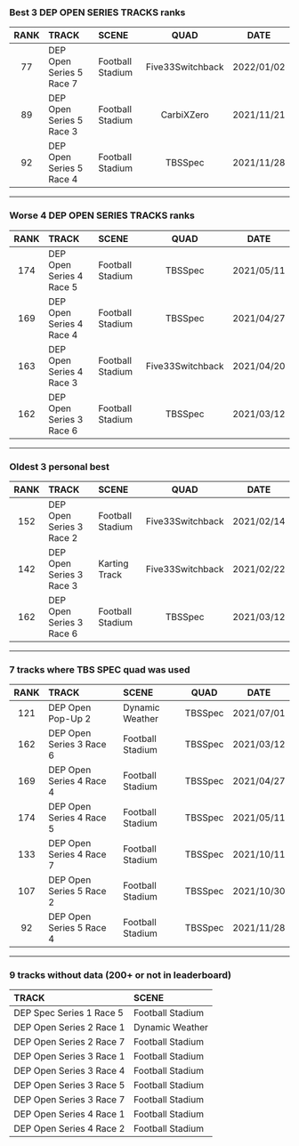 ### Best 3 DEP OPEN SERIES TRACKS ranks
|RANK|TRACK|SCENE|QUAD|DATE|
|:---:|:---|:---|:---:|:---:|
|77|DEP Open Series 5 Race 7|Football Stadium|Five33Switchback|2022/01/02|
|89|DEP Open Series 5 Race 3|Football Stadium|CarbiXZero|2021/11/21|
|92|DEP Open Series 5 Race 4|Football Stadium|TBSSpec|2021/11/28|
---
### Worse 4 DEP OPEN SERIES TRACKS ranks
|RANK|TRACK|SCENE|QUAD|DATE|
|:---:|:---|:---|:---:|:---:|
|174|DEP Open Series 4 Race 5|Football Stadium|TBSSpec|2021/05/11|
|169|DEP Open Series 4 Race 4|Football Stadium|TBSSpec|2021/04/27|
|163|DEP Open Series 4 Race 3|Football Stadium|Five33Switchback|2021/04/20|
|162|DEP Open Series 3 Race 6|Football Stadium|TBSSpec|2021/03/12|
---
### Oldest 3 personal best
|RANK|TRACK|SCENE|QUAD|DATE|
|:---:|:---|:---|:---:|:---:|
|152|DEP Open Series 3 Race 2|Football Stadium|Five33Switchback|2021/02/14|
|142|DEP Open Series 3 Race 3|Karting Track|Five33Switchback|2021/02/22|
|162|DEP Open Series 3 Race 6|Football Stadium|TBSSpec|2021/03/12|
---
### 7 tracks where TBS SPEC quad was used
|RANK|TRACK|SCENE|QUAD|DATE|
|:---:|:---|:---|:---:|:---:|
|121|DEP Open Pop-Up 2|Dynamic Weather|TBSSpec|2021/07/01|
|162|DEP Open Series 3 Race 6|Football Stadium|TBSSpec|2021/03/12|
|169|DEP Open Series 4 Race 4|Football Stadium|TBSSpec|2021/04/27|
|174|DEP Open Series 4 Race 5|Football Stadium|TBSSpec|2021/05/11|
|133|DEP Open Series 4 Race 7|Football Stadium|TBSSpec|2021/10/11|
|107|DEP Open Series 5 Race 2|Football Stadium|TBSSpec|2021/10/30|
|92|DEP Open Series 5 Race 4|Football Stadium|TBSSpec|2021/11/28|
---
### 9 tracks without data (200+ or not in leaderboard)
|TRACK|SCENE|
|:---|:---|
|DEP Spec Series 1 Race 5|Football Stadium|
|DEP Open Series 2 Race 1|Dynamic Weather|
|DEP Open Series 2 Race 7|Football Stadium|
|DEP Open Series 3 Race 1|Football Stadium|
|DEP Open Series 3 Race 4|Football Stadium|
|DEP Open Series 3 Race 5|Football Stadium|
|DEP Open Series 3 Race 7|Football Stadium|
|DEP Open Series 4 Race 1|Football Stadium|
|DEP Open Series 4 Race 2|Football Stadium|
